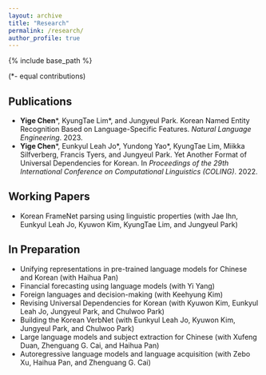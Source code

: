```yaml
---
layout: archive
title: "Research"
permalink: /research/
author_profile: true
---
```


<!--
{% if author.googlescholar %}
  You can also find my articles on <u><a href="{{author.googlescholar}}">my Google Scholar profile</a>.</u>
{% endif %}
-->

{% include base_path %}

(\*- equal contributions)

## Publications

* **Yige Chen**\*, KyungTae Lim\*, and Jungyeul Park. Korean Named Entity Recognition Based on Language-Specific Features. *Natural Language Engineering*. 2023.
* **Yige Chen**\*, Eunkyul Leah Jo\*, Yundong Yao\*, KyungTae Lim, Miikka Silfverberg, Francis Tyers, and Jungyeul Park. Yet Another Format of Universal Dependencies for Korean. In *Proceedings of the 29th International Conference on Computational Linguistics (COLING)*. 2022. 

## Working Papers

* Korean FrameNet parsing using linguistic properties (with Jae Ihn, Eunkyul Leah Jo, Kyuwon Kim, KyungTae Lim, and Jungyeul Park)

## In Preparation

* Unifying representations in pre-trained language models for Chinese and Korean (with Haihua Pan)
* Financial forecasting using language models (with Yi Yang)
* Foreign languages and decision-making (with Keehyung Kim)
* Revising Universal Dependencies for Korean (with Kyuwon Kim, Eunkyul Leah Jo, Jungyeul Park, and Chulwoo Park)
* Building the Korean VerbNet (with Eunkyul Leah Jo, Kyuwon Kim, Jungyeul Park, and Chulwoo Park)
* Large language models and subject extraction for Chinese (with Xufeng Duan, Zhenguang G. Cai, and Haihua Pan)
* Autoregressive language models and language acquisition (with Zebo Xu, Haihua Pan, and Zhenguang G. Cai)
